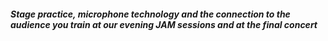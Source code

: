 ##### Stage practice, microphone technology and the connection to the audience you train at our evening JAM sessions and at the final concert
